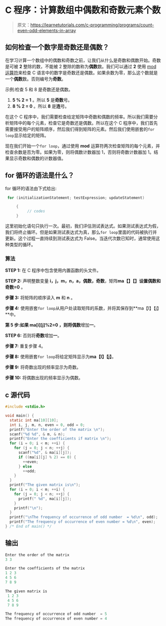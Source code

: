 # C 程序：计算数组中偶数和奇数元素个数

> 原文：<https://learnetutorials.com/c-programming/programs/count-even-odd-elements-in-array>

## 如何检查一个数字是奇数还是偶数？

在学习计算一个数组中的偶数和奇数之前，让我们从什么是奇数和偶数开始。奇数是可被 **2** 整除的数，不能被 2 整除的数称为**偶数**数。我们可以通过 **2** 使用 [mod 运算符](https://en.wikipedia.org/wiki/Modulo_operation)来检查 C 语言中的数字是奇数还是偶数。如果余数为零，那么这个数就是一个**偶数**数。否则编号为**奇数**。

示例:检查 5 和 8 是奇数还是偶数。

1.  **5 % 2 = 1** 。所以 **5** 是**奇数**号。
2.  **8 % 2 = 0** 。所以 **8** 是**连**号。

在这个 C 程序中，我们需要检查给定矩阵中奇数和偶数的频率。所以我们需要分析矩阵中的每个元素，检查它是奇数还是偶数。所以在这个 C 程序中，我们首先需要接受用户的矩阵顺序，然后我们得到矩阵的元素。然后我们使用嵌套的`for loop`显示给定的矩阵。

现在我们开始一个`for loop`，通过使用 **mod** 运算符两次检查矩阵的每个元素，并检查余数是否为零。如果为零，则将偶数计数器加 1，否则将奇数计数器加 1。结果显示奇数和偶数的计数器值。

## for 循环的语法是什么？

for 循环的语法由下式给出:

```c
 for (initializationStatement; testExpression; updateStatement)

     {
          // codes
     } 

```

这里初始化语句只执行一次。最初，我们评估测试表达式。如果测试表达式为假，我们将终止循环。但是如果测试表达式为真，那么`for loop`里面的代码被执行并更新。这个过程一直持续到测试表达式为 False。当迭代次数已知时，通常使用这种类型的循环。

### 算法

**STEP 1:** 在 C 程序中包含使用内置函数的头文件。

**STEP 2:** 声明整数变量 **i，j，m，n，a，偶数，奇数**，矩阵**ma【】【】**设置偶数和**奇数=0** 。

**步骤 3:** 将矩阵的顺序读入 **m** 和 **n** 。

**步骤 4:** 使用嵌套`for loop`从用户处读取矩阵的系数，并将其保存到**ma【I】【j】**中。

**第 5 步:**如果 **ma[i][j]%2=0** ，则将**偶数**增加**一**。

**STEP 6:** 否则将**奇数**增加**一**。

**步骤 7:** 重复步骤 4。

**步骤 8:** 使用嵌套`for loop`将给定矩阵显示为**ma【I】【j】**。

**步骤 9:** 将奇数出现的频率显示为奇数。

**步骤 10:** 将偶数出现的频率显示为偶数。

## c 源代码

```c
#include <stdio.h>

void main() {
  static int ma[10][10];
  int i, j, m, n, even = 0, odd = 0;
  printf("Enter the order of the matrix \n");
  scanf("%d %d", & m, & n);
  printf("Enter the coefficients if matrix \n");
  for (i = 0; i < m; ++i) {
    for (j = 0; j < n; ++j) {
      scanf("%d", & ma[i][j]);
      if ((ma[i][j] % 2) == 0) {
        ++even;
      } else
        ++odd;
    }
  }
  printf("The given matrix is\n");
  for (i = 0; i < m; ++i) {
    for (j = 0; j < n; ++j) {
      printf(" %d", ma[i][j]);
    }
    printf("\n");
  }
  printf("\nThe frequency of occurrence of odd number  = %d\n", odd);
  printf("The frequency of occurrence of even number = %d\n", even);
} /* End of main() */

```

## 输出

```c
Enter the order of the matrix
3 3

Enter the coefficients of the matrix
1 2 3
4 5 6
7 8 9

The given matrix is
 1 2 3
 4 5 6
 7 8 9

The frequency of occurrence of odd number  = 5
The frequency of occurrence of even number = 4
```